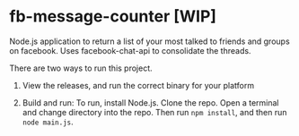 # fb-message-counter [WIP]


Node.js application to return a list of your most talked to friends and groups on facebook. Uses facebook-chat-api to consolidate the threads. 

There are two ways to run this project.

1. View the releases, and run the correct binary for your platform

2. Build and run: 
To run, install Node.js. Clone the repo. Open a terminal and change directory into the repo. Then run ```npm install```, and then run ```node main.js```. 
